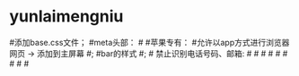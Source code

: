 # yunlaimengniu

#添加base.css文件；
#meta头部：
	#<meta name="viewport" content="width=device-width, user-scalable=no, initial-scale=1.0">
	#苹果专有：
	#允许以app方式进行浏览器网页 -> 添加到主屏幕
	#<meta name="apple-mobile-web-app-capable" content="yes">;
	#bar的样式
      #<meta name="apple-mobile-web-app-status-bar-style" content="black">;
     # 禁止识别电话号码、邮箱:
	#<meta name="format-detection" content="telephone=no,email=no">
	#<!-- 启用360浏览器的极速模式(webkit) -->
	#<meta name="renderer" content="webkit"> 
	#<!-- 尽量用IE最新模式渲染 -->
	#<meta http-equiv="X-UA-Compatible" content="IE=edge">
	#<!-- uc强制竖屏 -->
	#<meta name="screen-orientation" content="portrait">
	#<!-- QQ强制竖屏 -->
	#<meta name="x5-orientation" content="portrait">
